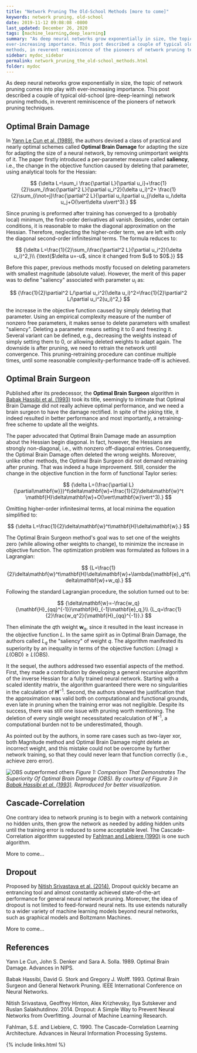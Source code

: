```yaml
---
title: "Network Pruning The Old-School Methods [more to come]"
keywords: network pruning, old-school
date: 2019-11-12 09:08:08 -0800
last_updated: December 26, 2020
tags: [machine_learning,deep_learning]
summary: "As deep neural networks grow exponentially in size, the topic of network pruning comes into play with
ever-increasing importance. This post described a couple of typical old-school (pre-deep-learning) network pruning
methods, in reverent reminiscence of the pioneers of network pruning techniques."
sidebar: mydoc_sidebar
permalink: network_pruning_the_old-school_methods.html
folder: mydoc
---
```


As deep neural networks grow exponentially in size, the topic of network pruning comes into play with ever-increasing
importance. This post described a couple of typical old-school (pre-deep-learning) network pruning methods, in reverent
reminiscence of the pioneers of network pruning techniques.

## Optimal Brain Damage
In [Yann Le Cun et al. (1989)](#references), the authors devised a class of practical and nearly optimal schemes called
**Optimal Brain Damage** for adapting the size for adapting the size of a neural network, by removing unimportant
weights of it. The paper firstly introduced a per-parameter measure called **saliency**, i.e., the change in the
objective function caused by deleting that parameter, using analytical tools for the Hessian:

$$
  {\delta L=\sum_i \frac{\partial L}{\partial u_i}+\frac{1}{2}\sum_i\frac{\partial^2 L}{\partial u_i^2}(\delta u_i)^2+
\frac{1}{2}\sum_{i\not=j}\frac{\partial^2 L}{\partial u_i\partial u_j}\delta u_i\delta u_j+O(\vert\delta u\vert^3).}
$$

Since pruning is preformed after training has converged to a (probably local) minimum, the first-order derivatives
all vanish. Besides, under certain conditions, it is reasonable to make the diagonal approximation on the Hessian.
Therefore, neglecting the higher-order term, we are left with only the diagonal second-order infinitesimal terms.
The formula reduces to:

$$
  {\delta L=\frac{1}{2}\sum_i\frac{\partial^2 L}{\partial u_i^2}(\delta u_i)^2,}\\
  {\text{$\delta u=-u$, since it changed from $u$ to $0$.}}
$$

Before this paper, previous methods mostly focused on deleting parameters with smallest magnitude (absolute value).
However, the merit of this paper was to define "saliency" associated with parameter $u_i$ as:

$$
  {\frac{1}{2}\partial^2 L/\partial u_i^2(\delta u_i)^2=\frac{1}{2}\partial^2 L/\partial u_i^2(u_i)^2,}
$$

the increase in the objective function caused by simply deleting that parameter. Using an empirical complexity measure
of the number of nonzero free parameters, it makes sense to delete parameters with smallest "saliency". Deleting a
parameter means setting it to $0$ and freezing it. Several variant can be defined, e.g., decreasing the weights
instead of simply setting them to $0$, or allowing deleted weights to adapt again. The downside is after pruning, we
need to retrain the network until convergence. This pruning-retraining procedure can continue multiple times, until some
reasonable complexity-performance trade-off is achieved.

## Optimal Brain Surgeon
Published after its predecessor, the **Optimal Brain Surgeon** algorithm in [Babak Hassibi et al. (1993)](#references)
took its title, seemingly to intimate that Optimal Brain Damage did not really achieve optimal performance, and we need
a brain surgeon to have the damage rectified. In spite of the joking title, it indeed resulted in better performance and
most importantly, a retraining-free scheme to update all the weights.

The paper advocated that Optimal Brain Damage made an assumption about the Hessian begin diagonal. In fact, however, the
Hessians are strongly non-diagonal, i.e., with nonzero off-diagonal entries. Consequently, the Optimal Brain Damage
often deleted the wrong weights. Moreover, unlike other methods, the Optimal Brain Surgeon did not demand retraining
after pruning. That was indeed a huge improvement. Still, consider the change in the objective function in the form of
functional Taylor series:

$$
  {\delta L=(\frac{\partial L}{\partial\mathbf{w}})^t\delta\mathbf{w}+\frac{1}{2}\delta\mathbf{w}^t
  \mathbf{H}\delta\mathbf{w}+O(\vert\mathbf{w}\vert^3).}
$$

Omitting higher-order infinitesimal terms, at local minima the equation simplified to:

$$
  {\delta L=\frac{1}{2}\delta\mathbf{w}^t\mathbf{H}\delta\mathbf{w}.}
$$

The Optimal Brain Surgeon method's goal was to set one of the weights zero (while allowing other weights to change), to
minimize the increase in objective function. The optimization problem was formulated as follows in a Lagrangian:

$$
  {L=\frac{1}{2}\delta\mathbf{w}^t\mathbf{H}\delta\mathbf{w}+\lambda(\mathbf{e}_q^t\delta\mathbf{w}+w_q).}
$$

Following the standard Lagrangian procedure, the solution turned out to be:

$$
  {\delta\mathbf{w}=-\frac{w_q}{\mathbf{H}_{qq}^{-1}}\mathbf{H}_{-1}\mathbf{e}_q,}\\
  {L_q=\frac{1}{2}\frac{w_q^2}{\mathbf{H}_{qq}^{-1}}.}
$$

Then eliminate the $q$th weight $\mathbf{w}_q$, since it resulted in the least increase in the objective function $L$.
In the same spirit as in Optimal Brain Damage, the authors called $L_q$ the "saliency" of weight $q$. The algorithm
manifested its superiority by an inequality in terms of the objective function:
$L(\text{mag})\geq L(\text{OBD})\geq L(\text{OBS})$.

It the sequel, the authors addressed two essential aspects of the method. First, they made a contribution by developing
a general recursive algorithm of the inverse Hessian for a fully trained neural network. Starting with a scaled identity
matrix, the algorithm guaranteed there were no singularities in the calculation of $\mathbf{H}^{-1}$. Second, the
authors showed the justification that the approximation was valid both on computational and functional grounds, even
late in pruning when the training error was not negligible. Despite its success, there was still one issue with pruning
worth mentioning. The deletion of every single weight necessitated recalculation of $\mathbf{H}^{-1}$, a computational
burden not to be underestimated, though.

As pointed out by the authors, in some rare cases such as two-layer xor, both Magnitude method and Optimal Brain Damage
might delete an incorrect weight, and this mistake could not be overcome by further network training, so that they could
never learn that function correctly (i.e., achieve zero error).

![OBS outperformed others](http://i.caigoubao.cc/627357/github_blog/20191112-1.png)
_Figure 1: Comparison That Demonstrates The Superiority Of Optimal Brain Damage (OBS). By courtesy of Figure 3 in
[Babak Hassibi et al. (1993)](#references). Reproduced for better visualization._

## Cascade-Correlation
One contrary idea to network pruning is to begin with a network containing no hidden units, then grow the network as
needed by adding hidden units until the training error is reduced to some acceptable level. The Cascade-Correlation
algorithm suggested by [Fahlman and Lebiere (1990)](#references) is one such algorithm.

More to come...

## Dropout
Proposed by [Nitish Srivastava et al. (2014)](#references), Dropout quickly became an entrancing tool and almost
constantly achieved state-of-the-art performance for general neural network pruning. Moreover, the idea of dropout is
not limited to feed-forward neural nets. Its use extends naturally to a wider variety of machine learning models beyond
neural networks, such as graphical models and Boltzmann Machines.

More to come...

## References
Yann Le Cun, John S. Denker and Sara A. Solla. 1989. Optimal Brain Damage. Advances in NIPS.

Babak Hassibi, David G. Stork and Gregory J. Wolff. 1993. Optimal Brain Surgeon and General Network Pruning. IEEE
International Conference on Neural Networks.

Nitish Srivastava, Geoffrey Hinton, Alex Krizhevsky, Ilya Sutskever and Ruslan Salakhutdinov. 2014. Dropout: A Simple
Way to Prevent Neural Networks from Overfitting. Journal of Machine Learning Research.

Fahlman, S.E. and Liebiere, C. 1990. The Cascade-Correlation Learning Architecture. Advances in Neural Information
Processing Systems.

{% include links.html %}
